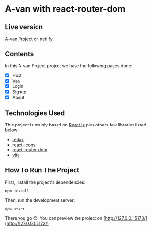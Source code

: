 # A-van with react-router-dom

## Live version

[A-van Project on netlify](https://a-van.netlify.app/)

## Contents

In this A-van Project project we have the following pages done:

- [x] Host
- [x] Van
- [x] Login
- [x] Signup
- [x] About

## Technologies Used

This project is mainly based on [React.js](https://reactjs.org/) plus others few libraries listed below:

- [redux](https://www.npmjs.com/package/redux)
- [react-icons](https://www.npmjs.com/package/react-icons)
- [react-router-dom](https://www.npmjs.com/package/react-router-dom)
- [vite](https://www.npmjs.com/package/vite)

## How To Run The Project

First, install the project's dependencies:

```
npm install
```

Then, run the development server:

```
npm start
```

There you go 😊, You can preview the project on [http://127.0.0.1:5173/](http://127.0.0.1:5173/)
